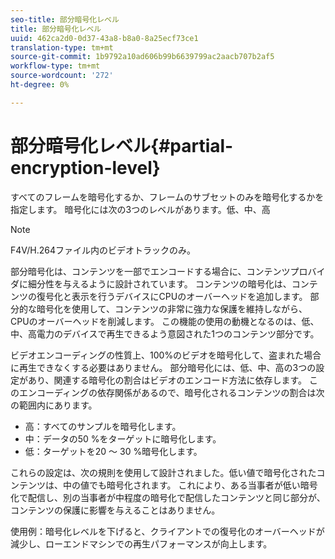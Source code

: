 ```yaml
---
seo-title: 部分暗号化レベル
title: 部分暗号化レベル
uuid: 462ca2d0-0d37-43a8-b8a0-8a25ecf73ce1
translation-type: tm+mt
source-git-commit: 1b9792a10ad606b99b6639799ac2aacb707b2af5
workflow-type: tm+mt
source-wordcount: '272'
ht-degree: 0%

---
```



# 部分暗号化レベル{#partial-encryption-level}

すべてのフレームを暗号化するか、フレームのサブセットのみを暗号化するかを指定します。 暗号化には次の3つのレベルがあります。低、中、高

>[!NOTE]
>
>F4V/H.264ファイル内のビデオトラックのみ。

部分暗号化は、コンテンツを一部でエンコードする場合に、コンテンツプロバイダに細分性を与えるように設計されています。 コンテンツの暗号化は、コンテンツの復号化と表示を行うデバイスにCPUのオーバーヘッドを追加します。 部分的な暗号化を使用して、コンテンツの非常に強力な保護を維持しながら、CPUのオーバーヘッドを削減します。 この機能の使用の動機となるのは、低、中、高電力のデバイスで再生できるよう意図された1つのコンテンツ部分です。

ビデオエンコーディングの性質上、100%のビデオを暗号化して、盗まれた場合に再生できなくする必要はありません。 部分暗号化には、低、中、高の3つの設定があり、関連する暗号化の割合はビデオのエンコード方法に依存します。 このエンコーディングの依存関係があるので、暗号化されるコンテンツの割合は次の範囲内にあります。

* 高：すべてのサンプルを暗号化します。
* 中：データの50 %をターゲットに暗号化します。
* 低：ターゲットを20 ～ 30 %暗号化します。

これらの設定は、次の規則を使用して設計されました。低い値で暗号化されたコンテンツは、中の値でも暗号化されます。 これにより、ある当事者が低い暗号化で配信し、別の当事者が中程度の暗号化で配信したコンテンツと同じ部分が、コンテンツの保護に影響を与えることはありません。

使用例：暗号化レベルを下げると、クライアントでの復号化のオーバーヘッドが減少し、ローエンドマシンでの再生パフォーマンスが向上します。
